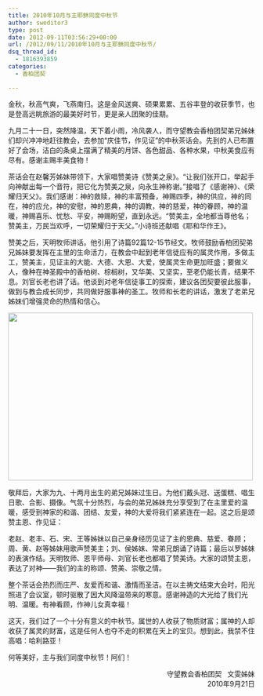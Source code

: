```yaml
---
title: 2010年10月与主耶稣同度中秋节
author: sweditor3
type: post
date: 2012-09-11T03:56:29+00:00
url: /2012/09/11/2010年10月与主耶稣同度中秋节/
dsq_thread_id:
  - 1816393859
categories:
  - 香柏团契

---
```

金秋，秋高气爽，飞燕南归。这是金风送爽、硕果累累、五谷丰登的收获季节，也是登高远眺旅游的最美好时节，更是亲人团聚的佳期。
  
九月二十一日，突然降温，天下着小雨，冷风袭人，而守望教会香柏团契弟兄姊妹们却兴冲冲地赶往教会，去参加“庆佳节，作见证”的中秋茶话会。先到的人已布置好了会场，洁白的条桌上摆满了精美的月饼、各色甜品、各种水果，中秋美食应有尽有。感谢主赐丰美食物！
  
茶话会在赵馨芳姊妹带领下，大家唱赞美诗《赞美之泉》。“让我们张开口，举起手向神献出每一个音符，把它化为赞美之泉，向永生神称谢。”接唱了《感谢神》、《荣耀归天父》。我们感谢：神的救赎，神的丰富预备，神赐四季，神的供应，神的同在，神的应允，神的安慰，神的恩典，神的调教，神的慈爱，神的眷顾，神的温暖，神赐喜乐、忧愁、平安，神赐盼望，直到永远。“赞美主，全地都当尊他名；赞美主，万民当欢呼，一切荣耀归于天父。”小诗班还献唱《耶和华作王》。
  
赞美之后，天明牧师讲话。他引用了诗篇92篇12-15节经文。牧师鼓励香柏团契弟兄姊妹要发挥在主里的生命活力，在教会中起到老年信徒应有的属灵作用，多做主工，赞美主，见证主的大能、大德、大恩、大爱，使属灵生命更加旺盛；要做义人，像种在神圣殿中的香柏树、棕榈树，又华美、又坚实，至老仍能长青，结果不息。刘官长老也讲了话。他谈到对老年信徒事工的探索，建议各团契要彼此服事，做到与教会成长同步，共同做好服事神的圣工。牧师和长老的讲话，激发了老弟兄姊妹们增强灵命的热情和信心。

<a href="http://t5.shwchurch.org/2012/09/11/2010%e5%b9%b410%e6%9c%88%e4%b8%8e%e4%b8%bb%e8%80%b6%e7%a8%a3%e5%90%8c%e5%ba%a6%e4%b8%ad%e7%a7%8b%e8%8a%82/dscn4542/" rel="attachment wp-att-3474"><img class="aligncenter size-full wp-image-3474" title="DSCN4542" src="http://t5.shwchurch.org/wp-content/uploads/2012/09/20120911115613298.JPG" alt="" width="500" height="342" srcset="http://t5.shwchurch.org/wp-content/uploads/2012/09/20120911115613298.JPG 500w, http://t5.shwchurch.org/wp-content/uploads/2012/09/20120911115613298-300x205.jpg 300w" sizes="(max-width: 500px) 100vw, 500px" /></a>

敬拜后，大家为九、十两月出生的弟兄姊妹过生日。为他们戴头冠、送蛋糕、唱生日歌、合影、摄像。气氛十分热烈，与会的弟兄姊妹充分享受到了在主里爱的温暖，感受到神家的和谐、团结、友爱，神的大爱将我们紧紧连在一起。这之后是颂赞主恩、作见证：
  
老赵、老丰、石、宋、王等姊妹以自己亲身经历见证了主的恩典、慈爱、眷顾；周、黄、赵等姊妹用歌声赞美主；刘、侯姊妹、常弟兄朗诵了诗篇；最后以罗姊妹的表演作结。天明牧师、恩平师母、刘官长老也都唱了赞美诗。大家的颂赞主恩，表达了对神——我们的主的称颂、赞美、崇敬之情。
  
整个茶话会热烈而庄严、友爱而和谐、激情而圣洁。在以主祷文结束大会时，阳光照进了会议室，顿时驱散了因大风降温带来的寒意。感谢神造的大光给了我们光明、温暖。有神看顾，作神儿女真幸福！
  
这天，我们过了一个十分有意义的中秋节。属世的人收获了物质财富；属神的人却收获了属灵的财富，这是任何人也夺不走的积累在天上的宝贝。想到此，我禁不住高唱：哈利路亚！
  
何等美好，主与我们同度中秋节！阿们！

<p style="text-align: right;">
  守望教会香柏团契   文雯姊妹<br /> 2010年9月21日
</p>